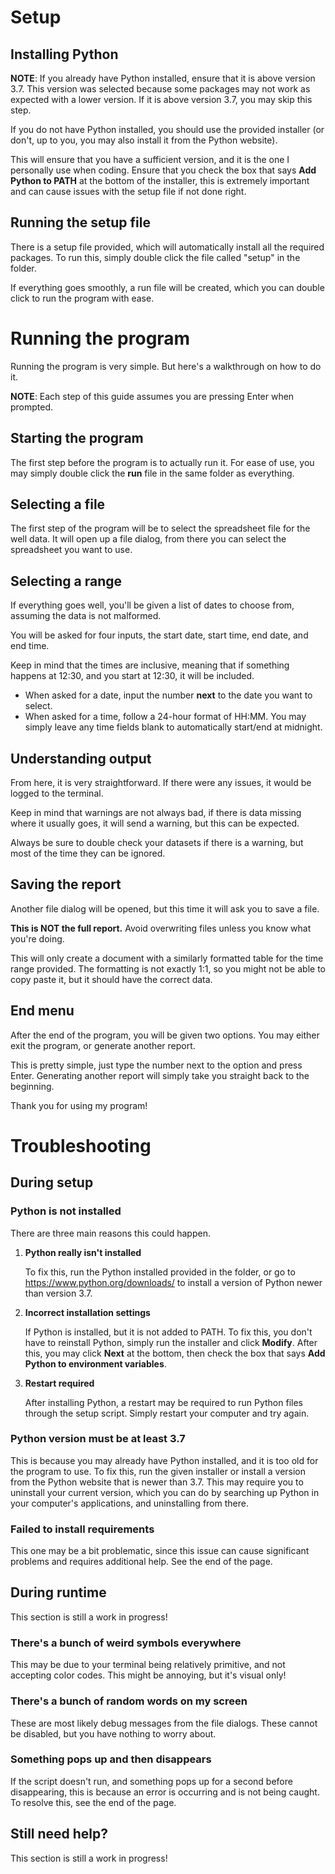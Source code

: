 # Setup

## Installing Python
**NOTE**: If you already have Python installed, ensure that it is above version 3.7. This version was selected because some packages may not work as expected with a lower version. If it is above version 3.7, you may skip this step.<br />

If you do not have Python installed, you should use the provided installer (or don't, up to you, you may also install it from the Python website).

This will ensure that you have a sufficient version, and it is the one I personally use when coding.
Ensure that you check the box that says **Add Python to PATH** at the bottom of the installer, this is extremely important and can cause issues with the setup file if not done right.

## Running the setup file
There is a setup file provided, which will automatically install all the required packages. To run this, simply double click the file called "setup" in the folder.

If everything goes smoothly, a run file will be created, which you can double click to run the program with ease.

# Running the program
Running the program is very simple. But here's a walkthrough on how to do it.

**NOTE**: Each step of this guide assumes you are pressing Enter when prompted.

## Starting the program
The first step before the program is to actually run it. For ease of use, you may simply double click the **run** file in the same folder as everything.

## Selecting a file
The first step of the program will be to select the spreadsheet file for the well data. It will open up a file dialog, from there you can select the spreadsheet you want to use.

## Selecting a range
If everything goes well, you'll be given a list of dates to choose from, assuming the data is not malformed.

You will be asked for four inputs, the start date, start time, end date, and end time.

Keep in mind that the times are inclusive, meaning that if something happens at 12:30, and you start at 12:30, it will be included.
- When asked for a date, input the number **next** to the date you want to select.
- When asked for a time, follow a 24-hour format of HH:MM. You may simply leave any time fields blank to automatically start/end at midnight.

## Understanding output
From here, it is very straightforward. If there were any issues, it would be logged to the terminal.


Keep in mind that warnings are not always bad, if there is data missing where it usually goes, it will send a warning, but this can be expected.

Always be sure to double check your datasets if there is a warning, but most of the time they can be ignored.

## Saving the report
Another file dialog will be opened, but this time it will ask you to save a file.

**This is NOT the full report.** Avoid overwriting files unless you know what you're doing.

This will only create a document with a similarly formatted table for the time range provided. The formatting is not exactly 1:1, so you might not be able to copy paste it, but it should have the correct data.

## End menu
After the end of the program, you will be given two options. You may either exit the program, or generate another report.

This is pretty simple, just type the number next to the option and press Enter. Generating another report will simply take you straight back to the beginning.

Thank you for using my program!

# Troubleshooting
## During setup
### Python is not installed

There are three main reasons this could happen.
1. **Python really isn't installed**
   
	To fix this, run the Python installed provided in the folder, or go to https://www.python.org/downloads/ to install a version of Python newer than version 3.7.

2. **Incorrect installation settings**

	If Python is installed, but it is not added to PATH. To fix this, you don't have to reinstall Python, simply run the installer and click **Modify**. After this, you may click **Next** at the bottom, then check the box that says **Add Python to environment variables**.

3. **Restart required**

	After installing Python, a restart may be required to run Python files through the setup script. Simply restart your computer and try again.

### Python version must be at least 3.7
This is because you may already have Python installed, and it is too old for the program to use. To fix this, run the given installer or install a version from the Python website that is newer than 3.7. This may require you to uninstall your current version, which you can do by searching up Python in your computer's applications, and uninstalling from there.

### Failed to install requirements
This one may be a bit problematic, since this issue can cause significant problems and requires additional help. See the end of the page.

## During runtime
This section is still a work in progress!

### There's a bunch of weird symbols everywhere
This may be due to your terminal being relatively primitive, and not accepting color codes. This might be annoying, but it's visual only!

### There's a bunch of random words on my screen
These are most likely debug messages from the file dialogs. These cannot be disabled, but you have nothing to worry about.

### Something pops up and then disappears
If the script doesn't run, and something pops up for a second before disappearing, this is because an error is occurring and is not being caught. To resolve this, see the end of the page.

## Still need help?
This section is still a work in progress!
